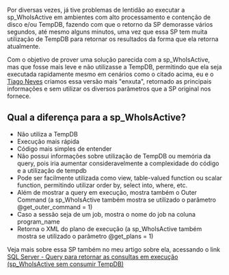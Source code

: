 Por diversas vezes, já tive problemas de lentidão ao executar a sp_WhoIsActive em ambientes com alto processamento e contenção de disco e/ou TempDB, fazendo com que o retorno da SP demorasse vários segundos, até mesmo alguns minutos, uma vez que essa SP tem muita utilização de TempDB para retornar os resultados da forma que ela retorna atualmente.

Com o objetivo de prover uma solução parecida com a sp_WhoIsActive, mas que fosse mais leve e não utilizasse a TempDB, permitindo que ela seja executada rapidamente mesmo em cenários como o citado acima, eu e o <a href="https://www.tiagoneves.net/blog/">Tiago Neves</a> criamos essa versão mais "enxuta", retornado as principais informações e sem utilizar os diversos parâmetros que a SP original nos fornece.

<h2>Qual a diferença para a sp_WhoIsActive?</h2>
<ul>
<li>Não utiliza a TempDB</li>
<li>Execução mais rápida</li>
<li>Código mais simples de entender</li>
<li>Não possui informações sobre utilização de TempDB ou memória da query, pois iria aumentar consideravelmente a complexidade do código e a utilização de tempdb</li>
<li>Pode ser facilmente utilizada como view, table-valued function ou scalar function, permitindo utilizar order by, select into, where, etc.</li>
<li>Além de mostrar a query em execução, mostra também o Outer Command (a sp_WhoIsActive também mostra se utilizado o parâmetro @get_outer_command = 1)</li>
<li>Caso a sessão seja de um job, mostra o nome do job na coluna program_name</li>
<li>Retorna o XML do plano de execução (a sp_WhoIsActive também mostra se utilizado o parâmetro @get_plans = 1)</li>
</ul>

Veja mais sobre essa SP também no meu artigo sobre ela, acessando o link <a href='http://www.dirceuresende.com/blog/sql-server-query-para-retornar-as-sessoes-ativas-sp_whoisactive-sem-consumir-tempdb/'>SQL Server - Query para retornar as consultas em execução (sp_WhoIsActive sem consumir TempDB)</a>
